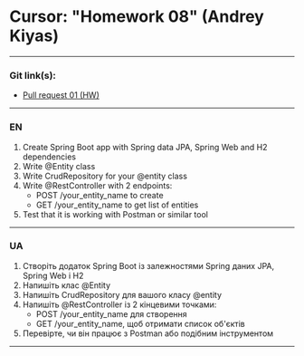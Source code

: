 # Cursor: "Homework 08" (Andrey Kiyas)
___
### Git link(s):
- [Pull request 01 (HW)](https://github.com/andrey-kiyas/com.CursorHomeWorks08/pull/1)
___
### EN
1. Create Spring Boot app with Spring data JPA, Spring Web and H2 dependencies
2. Write @Entity class
3. Write CrudRepository for your @entity class
4. Write @RestController with 2 endpoints:
    - POST /your_entity_name to create
    - GET /your_entity_name to get list of entities
5. Test that it is working with Postman or similar tool
___
### UA
1. Створіть додаток Spring Boot із залежностями Spring даних JPA, Spring Web і H2
2. Напишіть клас @Entity
3. Напишіть CrudRepository для вашого класу @entity
4. Напишіть @RestController із 2 кінцевими точками:
    - POST /your_entity_name для створення
    - GET /your_entity_name, щоб отримати список об'єктів
5. Перевірте, чи він працює з Postman або подібним інструментом
---